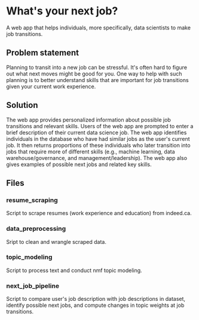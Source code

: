 # What's your next job?

A web app that helps individuals, more specifically, data scientists to make job transitions. 

## Problem statement

Planning to transit into a new job can be stressful. It's often hard to figure out what next moves might be good for you. One way to help with such planning is to better understand skills that are important for job transitions given your current work experience. 
 
## Solution

The web app provides personalized information about possible job transitions and relevant skills. Users of the web app are prompted to enter a brief description of their current data science job. The web app identifies individuals in the database who have had similar jobs as the user's current job. It then returns proportions of these individuals who later transition into jobs that require more of different skills (e.g., machine learning, data warehouse/governance, and management/leadership). The web app also gives examples of possible next jobs and related key skills.

## Files
### resume_scraping
Script to scrape resumes (work experience and education) from indeed.ca.
### data_preprocessing
Sript to clean and wrangle scraped data.
### topic_modeling
Script to process text and conduct nmf topic modeling.
### next_job_pipeline
Script to compare user's job description with job descriptions in dataset, identify possible next jobs, and compute changes in topic weights at job transitions.

 
 

